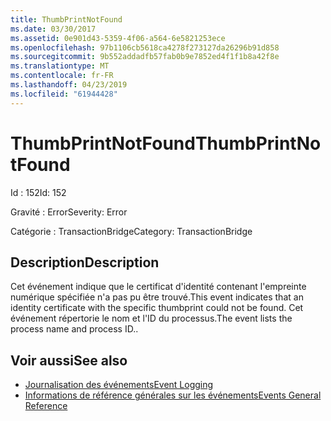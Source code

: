 ```yaml
---
title: ThumbPrintNotFound
ms.date: 03/30/2017
ms.assetid: 0e901d43-5359-4f06-a564-6e5821253ece
ms.openlocfilehash: 97b1106cb5618ca4278f273127da26296b91d858
ms.sourcegitcommit: 9b552addadfb57fab0b9e7852ed4f1f1b8a42f8e
ms.translationtype: MT
ms.contentlocale: fr-FR
ms.lasthandoff: 04/23/2019
ms.locfileid: "61944428"
---
```

# <a name="thumbprintnotfound"></a><span data-ttu-id="65399-102">ThumbPrintNotFound</span><span class="sxs-lookup"><span data-stu-id="65399-102">ThumbPrintNotFound</span></span>
<span data-ttu-id="65399-103">Id : 152</span><span class="sxs-lookup"><span data-stu-id="65399-103">Id: 152</span></span>  
  
 <span data-ttu-id="65399-104">Gravité : Error</span><span class="sxs-lookup"><span data-stu-id="65399-104">Severity: Error</span></span>  
  
 <span data-ttu-id="65399-105">Catégorie : TransactionBridge</span><span class="sxs-lookup"><span data-stu-id="65399-105">Category: TransactionBridge</span></span>  
  
## <a name="description"></a><span data-ttu-id="65399-106">Description</span><span class="sxs-lookup"><span data-stu-id="65399-106">Description</span></span>  
 <span data-ttu-id="65399-107">Cet événement indique que le certificat d'identité contenant l'empreinte numérique spécifiée n'a pas pu être trouvé.</span><span class="sxs-lookup"><span data-stu-id="65399-107">This event indicates that an identity certificate with the specific thumbprint could not be found.</span></span> <span data-ttu-id="65399-108">Cet événement répertorie le nom et l'ID du processus.</span><span class="sxs-lookup"><span data-stu-id="65399-108">The event lists the process name and process ID..</span></span>  
  
## <a name="see-also"></a><span data-ttu-id="65399-109">Voir aussi</span><span class="sxs-lookup"><span data-stu-id="65399-109">See also</span></span>

- [<span data-ttu-id="65399-110">Journalisation des événements</span><span class="sxs-lookup"><span data-stu-id="65399-110">Event Logging</span></span>](../../../../../docs/framework/wcf/diagnostics/event-logging/index.md)
- [<span data-ttu-id="65399-111">Informations de référence générales sur les événements</span><span class="sxs-lookup"><span data-stu-id="65399-111">Events General Reference</span></span>](../../../../../docs/framework/wcf/diagnostics/event-logging/events-general-reference.md)
